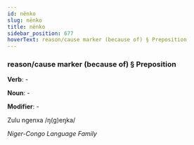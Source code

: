 ```yaml
---
id: nënko
slug: nënko
title: nënko
sidebar_position: 677
hoverText: reason/cause marker (because of) § Preposition
---
```


### reason/cause marker (because of) § Preposition

**Verb**: -

**Noun**: -

**Modifier**: -

Zulu ngenxa /ŋ(ɡ)eŋka/

*Niger-Congo Language Family*